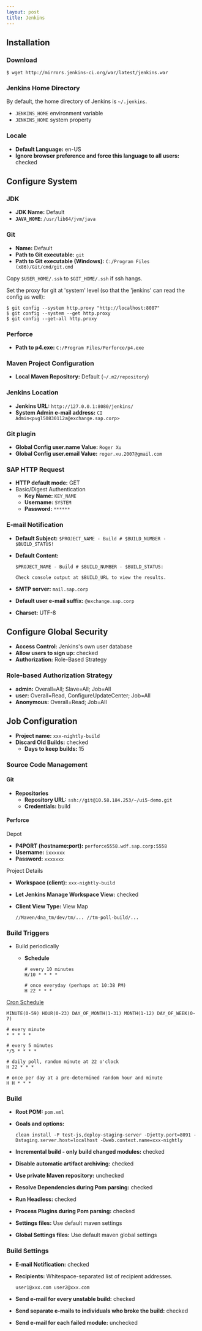 ```yaml
---
layout: post
title: Jenkins
---
```


## Installation

### Download

    $ wget http://mirrors.jenkins-ci.org/war/latest/jenkins.war

### Jenkins Home Directory

By default, the home directory of Jenkins is `~/.jenkins`.

- `JENKINS_HOME` environment variable
- `JENKINS_HOME` system property

### Locale


- **Default Language:** en-US
- **Ignore browser preference and force this language to all users:** checked


## Configure System

### JDK

- **JDK Name:** Default
- **`JAVA_HOME`:** `/usr/lib64/jvm/java`


### Git

- **Name:** Default
- **Path to Git executable:** `git`
- **Path to Git executable (Windows):** `C:/Program Files (x86)/Git/cmd/git.cmd`

Copy `$USER_HOME/.ssh` to `$GIT_HOME/.ssh` if ssh hangs.

Set the proxy for git at 'system' level (so that the 'jenkins' can read the config as well):

    $ git config --system http.proxy "http://localhost:8087"
    $ git config --system --get http.proxy
    $ git config --get-all http.proxy

### Perforce

- **Path to p4.exe:** `C:/Program Files/Perforce/p4.exe`

### Maven Project Configuration

- **Local Maven Repository:** Default (`~/.m2/repository`)


### Jenkins Location

- **Jenkins URL:** `http://127.0.0.1:8080/jenkins/`
- **System Admin e-mail address:** `CI Admin<pvgl50830112a@exchange.sap.corp>`


### Git plugin

- **Global Config user.name Value:** `Roger Xu`
- **Global Config user.email Value:** `roger.xu.2007@gmail.com`

### SAP HTTP Request

- **HTTP default mode:** GET
- Basic/Digest Authentication
    - **Key Name:** `KEY_NAME`
    - **Username:** `SYSTEM`
    - **Password:** `******`

### E-mail Notification

- **Default Subject:** `$PROJECT_NAME - Build # $BUILD_NUMBER - $BUILD_STATUS!`
- **Default Content:**

    ```
    $PROJECT_NAME - Build # $BUILD_NUMBER - $BUILD_STATUS:

    Check console output at $BUILD_URL to view the results.
    ```

- **SMTP server:** `mail.sap.corp`
- **Default user e-mail suffix:** `@exchange.sap.corp`
- **Charset:** UTF-8


## Configure Global Security

- **Access Control:** Jenkins's own user database
- **Allow users to sign up:** checked
- **Authorization:** Role-Based Strategy

### Role-based Authorization Strategy

- **admin:** Overall=All; Slave=All; Job=All
- **user:** Overall=Read, ConfigureUpdateCenter; Job=All
- **Anonymous:** Overall=Read; Job=All


## Job Configuration

- **Project name:** `xxx-nightly-build`
- **Discard Old Builds:** checked
    - **Days to keep builds:** 15

### Source Code Management

#### Git

- **Repositories**
    - **Repository URL:** `ssh://git@10.58.184.253/~/ui5-demo.git`
    - **Credentials:** build

#### Perforce

Depot

- **P4PORT (hostname:port):** `perforce5558.wdf.sap.corp:5558`
- **Username:** `ixxxxxx`
- **Password:** `xxxxxxx`

Project Details

- **Workspace (client):** `xxx-nightly-build`
- **Let Jenkins Manage Workspace View:** checked
- **Client View Type:** View Map

    ```
    //Maven/dna_tm/dev/tm/... //tm-poll-build/...
    ```


### Build Triggers

- Build periodically
    - **Schedule**

        ```
        # every 10 minutes
        H/10 * * * *

        # once everyday (perhaps at 10:38 PM)
        H 22 * * *
        ```

[Cron Schedule](https://en.wikipedia.org/wiki/Cron)

```
MINUTE(0-59) HOUR(0-23) DAY_OF_MONTH(1-31) MONTH(1-12) DAY_OF_WEEK(0-7)

# every minute
* * * * *

# every 5 minutes
*/5 * * * *

# daily poll, random minute at 22 o'clock
H 22 * * *

# once per day at a pre-determined random hour and minute
H H * * *
```

### Build

- **Root POM:** `pom.xml`
- **Goals and options:**

    ```
    clean install -P test-js,deploy-staging-server -Djetty.port=8091 -Dstaging.server.host=localhost -Dweb.context.name=xxx-nightly
    ```

- **Incremental build - only build changed modules:** checked
- **Disable automatic artifact archiving:** checked
- **Use private Maven repository:** unchecked
- **Resolve Dependencies during Pom parsing:** checked
- **Run Headless:** checked
- **Process Plugins during Pom parsing:** checked
- **Settings files:** Use default maven settings
- **Global Settings files:** Use default maven global settings

### Build Settings

- **E-mail Notification:** checked
- **Recipients:** Whitespace-separated list of recipient addresses.

    ```
    user1@xxx.com user2@xxx.com
    ```

- **Send e-mail for every unstable build:** checked
- **Send separate e-mails to individuals who broke the build:** checked
- **Send e-mail for each failed module:** unchecked
